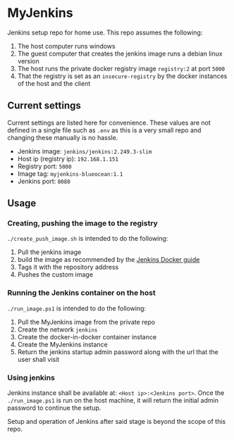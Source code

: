 # MyJenkins

Jenkins setup repo for home use. This repo assumes the following:

1. The host computer runs windows
2. The guest computer that creates the jenkins image runs a debian linux version
3. The host runs the private docker registry image `registry:2` at port `5000`
4. That the registry is set as an `insecure-registry` by the docker instances of
   the host and the client

## Current settings

Current settings are listed here for convenience. These values are not defined
in a single file such as `.env` as this is a very small repo and changing these
manually is no hassle.

- Jenkins image: `jenkins/jenkins:2.249.3-slim`
- Host ip (registry ip): `192.168.1.151`
- Registry port: `5000`
- Image tag: `myjenkins-blueocean:1.1`
- Jenkins port: `8080`

## Usage

### Creating, pushing the image to the registry

`./create_push_image.sh` is intended to do the following:

1. Pull the jenkins image
2. build the image as recommended by the
   [Jenkins Docker guide](https://www.jenkins.io/doc/book/installing/docker/)
3. Tags it with the repository address
4. Pushes the custom image

### Running the Jenkins container on the host

`./run_image.ps1` is intended to do the following:

1. Pull the MyJenkins image from the private repo
2. Create the network `jenkins`
3. Create the docker-in-docker container instance
4. Create the MyJenkins instance
5. Return the jenkins startup admin password along with the url that the user
   shall visit

### Using jenkins

Jenkins instance shall be available at: `<Host ip>:<Jenkins port>`. Once the
`./run_image.ps1` is run on the host machine, it will return the initial admin
password to continue the setup.

Setup and operation of Jenkins after said stage is beyond the scope of this
repo.
